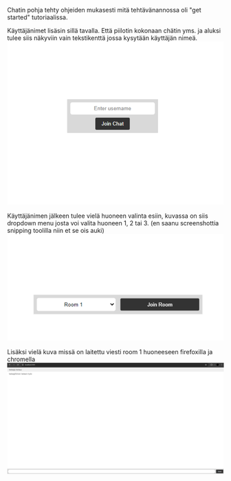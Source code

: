 Chatin pohja tehty ohjeiden mukasesti mitä tehtävänannossa oli "get started" tutoriaalissa.

Käyttäjänimet lisäsin sillä tavalla. Että piilotin kokonaan chätin yms. ja aluksi tulee siis näkyviin vain tekstikenttä jossa kysytään käyttäjän nimeä.
![esimerkkikuva-Kayttaja](image.png)

Käyttäjänimen jälkeen tulee vielä huoneen valinta esiin, kuvassa on siis dropdown menu josta voi valita huoneen 1, 2 tai 3. (en saanu screenshottia snipping toolilla niin et se ois auki)
![esimerkkikuva-Huone](image-1.png)

Lisäksi vielä kuva missä on laitettu viesti room 1 huoneeseen firefoxilla ja chromella
![room1chat](image-2.png)
